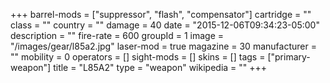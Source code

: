 +++
barrel-mods = ["suppressor", "flash", "compensator"]
cartridge = ""
class = ""
country = ""
damage = 40
date = "2015-12-06T09:34:23-05:00"
description = ""
fire-rate = 600
groupId = 1
image = "/images/gear/l85a2.jpg"
laser-mod = true
magazine = 30
manufacturer = ""
mobility = 0
operators = []
sight-mods = []
skins = []
tags = ["primary-weapon"]
title = "L85A2"
type = "weapon"
wikipedia = ""
+++
